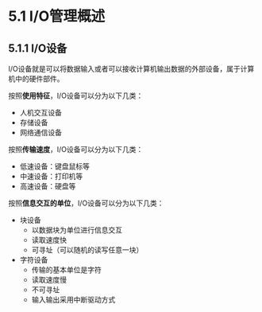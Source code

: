 # 5.1 I/O管理概述

## 5.1.1 I/O设备

I/O设备就是可以将数据输入或者可以接收计算机输出数据的外部设备，属于计算机中的硬件部件。

按照**使用特征**，I/O设备可以分为以下几类：

* 人机交互设备
* 存储设备
* 网络通信设备

按照**传输速度**，I/O设备可以分为以下几类：

* 低速设备：键盘鼠标等
* 中速设备：打印机等
* 高速设备：硬盘等

按照**信息交互的单位**，I/O设备可以分为以下几类：

* 块设备
  * 以数据块为单位进行信息交互
  * 读取速度快
  * 可寻址（可以随机的读写任意一块）
* 字符设备
  * 传输的基本单位是字符
  * 读取速度慢
  * 不可寻址
  * 输入输出采用中断驱动方式



